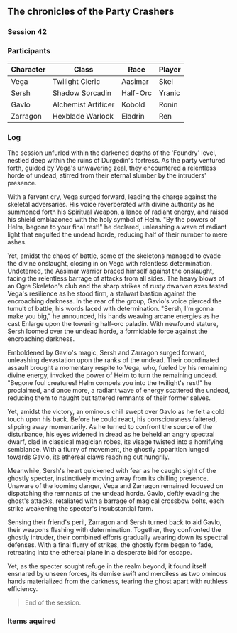 ## The chronicles of the Party Crashers
### Session 42

### Participants
| Character| Class | Race | Player |
|--|--|--|--|
| Vega | Twilight Cleric | Aasimar | Skel |
| Sersh | Shadow Sorcadin | Half-Orc | Yranic |
| Gavlo | Alchemist Artificer | Kobold | Ronin |
| Zarragon | Hexblade Warlock | Eladrin | Ren |

### Log
The session unfurled within the darkened depths of the 'Foundry' level, nestled deep within the ruins of Durgedin's fortress. As the party ventured forth, guided by Vega's unwavering zeal, they encountered a relentless horde of undead, stirred from their eternal slumber by the intruders' presence.

With a fervent cry, Vega surged forward, leading the charge against the skeletal adversaries. His voice reverberated with divine authority as he summoned forth his Spiritual Weapon, a lance of radiant energy, and raised his shield emblazoned with the holy symbol of Helm. "By the powers of Helm, begone to your final rest!" he declared, unleashing a wave of radiant light that engulfed the undead horde, reducing half of their number to mere ashes.

Yet, amidst the chaos of battle, some of the skeletons managed to evade the divine onslaught, closing in on Vega with relentless determination. Undeterred, the Aasimar warrior braced himself against the onslaught, facing the relentless barrage of attacks from all sides. The heavy blows of an Ogre Skeleton's club and the sharp strikes of rusty dwarven axes tested Vega's resilience as he stood firm, a stalwart bastion against the encroaching darkness.
In the rear of the group, Gavlo's voice pierced the tumult of battle, his words laced with determination. "Sersh, I'm gonna make you big," he announced, his hands weaving arcane energies as he cast Enlarge upon the towering half-orc paladin. With newfound stature, Sersh loomed over the undead horde, a formidable force against the encroaching darkness.

Emboldened by Gavlo's magic, Sersh and Zarragon surged forward, unleashing devastation upon the ranks of the undead. Their coordinated assault brought a momentary respite to Vega, who, fueled by his remaining divine energy, invoked the power of Helm to turn the remaining undead. "Begone foul creatures! Helm compels you into the twilight's rest!" he proclaimed, and once more, a radiant wave of energy scattered the undead, reducing them to naught but tattered remnants of their former selves.

Yet, amidst the victory, an ominous chill swept over Gavlo as he felt a cold touch upon his back. Before he could react, his consciousness faltered, slipping away momentarily. As he turned to confront the source of the disturbance, his eyes widened in dread as he beheld an angry spectral dwarf, clad in classical magician robes, its visage twisted into a horrifying semblance. With a flurry of movement, the ghostly apparition lunged towards Gavlo, its ethereal claws reaching out hungrily.

Meanwhile, Sersh's heart quickened with fear as he caught sight of the ghostly specter, instinctively moving away from its chilling presence. Unaware of the looming danger, Vega and Zarragon remained focused on dispatching the remnants of the undead horde. Gavlo, deftly evading the ghost's attacks, retaliated with a barrage of magical crossbow bolts, each strike weakening the specter's insubstantial form.

Sensing their friend's peril, Zarragon and Sersh turned back to aid Gavlo, their weapons flashing with determination. Together, they confronted the ghostly intruder, their combined efforts gradually wearing down its spectral defenses. With a final flurry of strikes, the ghostly form began to fade, retreating into the ethereal plane in a desperate bid for escape.

Yet, as the specter sought refuge in the realm beyond, it found itself ensnared by unseen forces, its demise swift and merciless as two ominous hands materialized from the darkness, tearing the ghost apart with ruthless efficiency.


> End of the session.

### Items aquired
